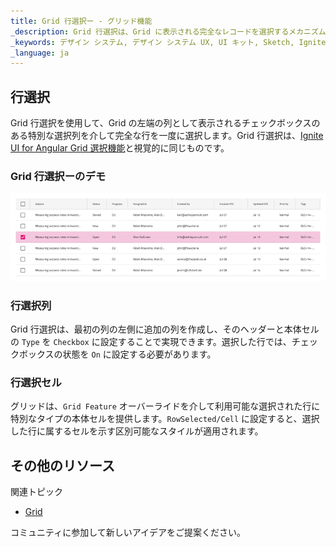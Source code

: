 ```yaml
---
title: Grid 行選択ー - グリッド機能
_description: Grid 行選択は、Grid に表示される完全なレコードを選択するメカニズムを提供します。
_keywords: デザイン システム, デザイン システム UX, UI キット, Sketch, Ignite UI for Angular, Sketch to Angular, Angular, Angular デザイン システム, Sketch からコードをエクスポート, Angular 用のデザイン キット, Sketch HTML, Sketch to HTML, Sketch UI キット
_language: ja
---
```


## 行選択

Grid 行選択を使用して、Grid の左端の列として表示されるチェックボックスのある特別な選択列を介して完全な行を一度に選択します。Grid 行選択は、[Ignite UI for Angular Grid 選択機能](https://jp.infragistics.com/products/ignite-ui-angular/angular/components/grid/selection.html#grid-行選択)と視覚的に同じものです。

### Grid 行選択ーのデモ

<img class="responsive-img" src="../images/grid_row_selection_demo.png" srcset="../images/grid_row_selection_demo@2x.png 2x" />

### 行選択列

Grid 行選択は、最初の列の左側に追加の列を作成し、そのヘッダーと本体セルの `Type` を `Checkbox` に設定することで実現できます。選択した行では、チェックボックスの状態を `On` に設定する必要があります。

### 行選択セル

グリッドは、`Grid Feature` オーバーライドを介して利用可能な選択された行に特別なタイプの本体セルを提供します。`RowSelected/Cell` に設定すると、選択した行に属するセルを示す区別可能なスタイルが適用されます。

## その他のリソース

関連トピック

- [Grid](grid.md)
  <div class="divider--half"></div>

コミュニティに参加して新しいアイデアをご提案ください。
